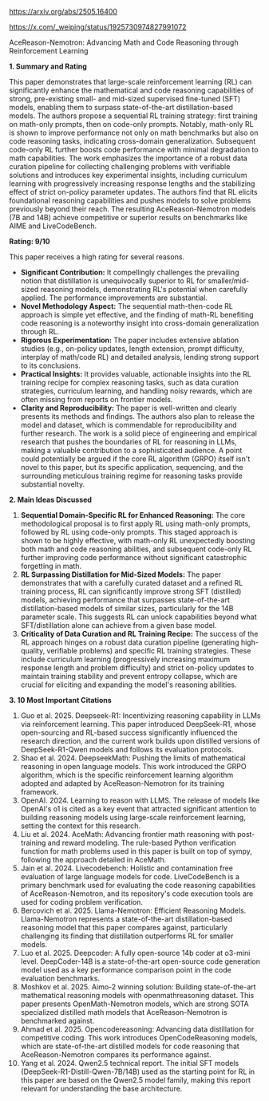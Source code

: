 https://arxiv.org/abs/2505.16400

https://x.com/_weiping/status/1925730974827991072

AceReason-Nemotron: Advancing Math and Code Reasoning through Reinforcement Learning

**1. Summary and Rating**

This paper demonstrates that large-scale reinforcement learning (RL) can significantly enhance the mathematical and code reasoning capabilities of strong, pre-existing small- and mid-sized supervised fine-tuned (SFT) models, enabling them to surpass state-of-the-art distillation-based models. The authors propose a sequential RL training strategy: first training on math-only prompts, then on code-only prompts. Notably, math-only RL is shown to improve performance not only on math benchmarks but also on code reasoning tasks, indicating cross-domain generalization. Subsequent code-only RL further boosts code performance with minimal degradation to math capabilities. The work emphasizes the importance of a robust data curation pipeline for collecting challenging problems with verifiable solutions and introduces key experimental insights, including curriculum learning with progressively increasing response lengths and the stabilizing effect of strict on-policy parameter updates. The authors find that RL elicits foundational reasoning capabilities and pushes models to solve problems previously beyond their reach. The resulting AceReason-Nemotron models (7B and 14B) achieve competitive or superior results on benchmarks like AIME and LiveCodeBench.

**Rating: 9/10**

This paper receives a high rating for several reasons.
*   **Significant Contribution:** It compellingly challenges the prevailing notion that distillation is unequivocally superior to RL for smaller/mid-sized reasoning models, demonstrating RL's potential when carefully applied. The performance improvements are substantial.
*   **Novel Methodology Aspect:** The sequential math-then-code RL approach is simple yet effective, and the finding of math-RL benefiting code reasoning is a noteworthy insight into cross-domain generalization through RL.
*   **Rigorous Experimentation:** The paper includes extensive ablation studies (e.g., on-policy updates, length extension, prompt difficulty, interplay of math/code RL) and detailed analysis, lending strong support to its conclusions.
*   **Practical Insights:** It provides valuable, actionable insights into the RL training recipe for complex reasoning tasks, such as data curation strategies, curriculum learning, and handling noisy rewards, which are often missing from reports on frontier models.
*   **Clarity and Reproducibility:** The paper is well-written and clearly presents its methods and findings. The authors also plan to release the model and dataset, which is commendable for reproducibility and further research.
The work is a solid piece of engineering and empirical research that pushes the boundaries of RL for reasoning in LLMs, making a valuable contribution to a sophisticated audience. A point could potentially be argued if the core RL algorithm (GRPO) itself isn't novel to this paper, but its specific application, sequencing, and the surrounding meticulous training regime for reasoning tasks provide substantial novelty.

**2. Main Ideas Discussed**

1.  **Sequential Domain-Specific RL for Enhanced Reasoning:** The core methodological proposal is to first apply RL using math-only prompts, followed by RL using code-only prompts. This staged approach is shown to be highly effective, with math-only RL unexpectedly boosting both math and code reasoning abilities, and subsequent code-only RL further improving code performance without significant catastrophic forgetting in math.
2.  **RL Surpassing Distillation for Mid-Sized Models:** The paper demonstrates that with a carefully curated dataset and a refined RL training process, RL can significantly improve strong SFT (distilled) models, achieving performance that surpasses state-of-the-art distillation-based models of similar sizes, particularly for the 14B parameter scale. This suggests RL can unlock capabilities beyond what SFT/distillation alone can achieve from a given base model.
3.  **Criticality of Data Curation and RL Training Recipe:** The success of the RL approach hinges on a robust data curation pipeline (generating high-quality, verifiable problems) and specific RL training strategies. These include curriculum learning (progressively increasing maximum response length and problem difficulty) and strict on-policy updates to maintain training stability and prevent entropy collapse, which are crucial for eliciting and expanding the model's reasoning abilities.

**3. 10 Most Important Citations**

1.  Guo et al. 2025. Deepseek-R1: Incentivizing reasoning capability in LLMs via reinforcement learning.
    This paper introduced DeepSeek-R1, whose open-sourcing and RL-based success significantly influenced the research direction, and the current work builds upon distilled versions of DeepSeek-R1-Qwen models and follows its evaluation protocols.
2.  Shao et al. 2024. DeepseekMath: Pushing the limits of mathematical reasoning in open language models.
    This work introduced the GRPO algorithm, which is the specific reinforcement learning algorithm adopted and adapted by AceReason-Nemotron for its training framework.
3.  OpenAI. 2024. Learning to reason with LLMS.
    The release of models like OpenAI's o1 is cited as a key event that attracted significant attention to building reasoning models using large-scale reinforcement learning, setting the context for this research.
4.  Liu et al. 2024. AceMath: Advancing frontier math reasoning with post-training and reward modeling.
    The rule-based Python verification function for math problems used in this paper is built on top of sympy, following the approach detailed in AceMath.
5.  Jain et al. 2024. Livecodebench: Holistic and contamination free evaluation of large language models for code.
    LiveCodeBench is a primary benchmark used for evaluating the code reasoning capabilities of AceReason-Nemotron, and its repository's code execution tools are used for coding problem verification.
6.  Bercovich et al. 2025. Llama-Nemotron: Efficient Reasoning Models.
    Llama-Nemotron represents a state-of-the-art distillation-based reasoning model that this paper compares against, particularly challenging its finding that distillation outperforms RL for smaller models.
7.  Luo et al. 2025. Deepcoder: A fully open-source 14b coder at o3-mini level.
    DeepCoder-14B is a state-of-the-art open-source code generation model used as a key performance comparison point in the code evaluation benchmarks.
8.  Moshkov et al. 2025. Aimo-2 winning solution: Building state-of-the-art mathematical reasoning models with openmathreasoning dataset.
    This paper presents OpenMath-Nemotron models, which are strong SOTA specialized distilled math models that AceReason-Nemotron is benchmarked against.
9.  Ahmad et al. 2025. Opencodereasoning: Advancing data distillation for competitive coding.
    This work introduces OpenCodeReasoning models, which are state-of-the-art distilled models for code reasoning that AceReason-Nemotron compares its performance against.
10. Yang et al. 2024. Qwen2.5 technical report.
    The initial SFT models (DeepSeek-R1-Distill-Qwen-7B/14B) used as the starting point for RL in this paper are based on the Qwen2.5 model family, making this report relevant for understanding the base architecture.
